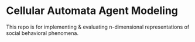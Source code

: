 # Cellular Automata Agent Modeling

This repo is for implementing & evaluating n-dimensional representations of social behavioral phenomena.
